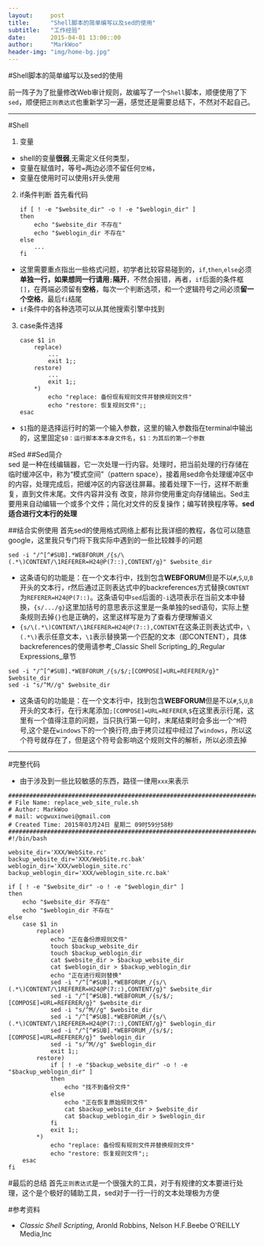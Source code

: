 ```yaml
---
layout:     post
title:      "Shell脚本的简单编写以及sed的使用"
subtitle:   "工作经验"
date:       2015-04-01 13:00::00
author:     "MarkWoo"
header-img: "img/home-bg.jpg"
---
```


#Shell脚本的简单编写以及sed的使用

前一阵子为了批量修改Web审计规则，故编写了一个`Shell`脚本，顺便使用了下`sed`，顺便把`正则表达式`也重新学习一遍，感觉还是需要总结下，不然对不起自己。

---
#Shell
1. 变量
- shell的变量**很弱**,无需定义任何类型，
- 变量在赋值时，等号`=`两边必须不留任何`空格`，
- 变量在使用时可以使用`$`开头使用

2. if条件判断
首先看代码
    ```shell
    if [ ! -e "$website_dir" -o ! -e "$weblogin_dir" ]
    then
    	echo "$website_dir 不存在"
    	echo "$weblogin_dir 不存在"
    else
        ...
    fi
    ```
- 这里需要重点指出一些格式问题，初学者比较容易碰到的，`if`,`then`,`else`必须**单独一行，如果想同一行请用**`;`**隔开**，不然会报错，再者，`if`后面的条件框`[]`，在两端必须留有**空格**，每次一个判断选项，和一个逻辑符号之间必须**留一个空格**，最后`fi`结尾
- `if`条件中的各种选项可以从其他搜索引擎中找到

3. case条件选择
    ```shell
    case $1 in
        replace)
            ...
            exit 1;;
        restore)
            ...
            exit 1;;
        *)
            echo "replace: 备份现有规则文件并替换规则文件"
            echo "restore: 恢复规则文件";;
    esac
    ```
- `$1`指的是选择运行时的第一个输入参数，这里的输入参数指在terminal中输出的，这里固定`$0：运行脚本本本身文件名`，`$1：为其后的第一个参数`

#Sed
##Sed简介  
sed 是一种在线编辑器，它一次处理一行内容。处理时，把当前处理的行存储在临时缓冲区中，称为“模式空间”（pattern space），接着用sed命令处理缓冲区中的内容，处理完成后，把缓冲区的内容送往屏幕。接着处理下一行，这样不断重复，直到文件末尾。文件内容并没有 改变，除非你使用重定向存储输出。Sed主要用来自动编辑一个或多个文件；简化对文件的反复操作；编写转换程序等。**sed适合进行文本行的处理**

##结合实例使用
首先sed的使用格式网络上都有比我详细的教程，各位可以随意google，这里我只专门将下我实际中遇到的一些比较棘手的问题
```shell
sed -i "/^[^#SUB].*WEBFORUM_/{s/\(.*\)CONTENT/\1REFERER=H24@P(7::),CONTENT/g}" $website_dir
```
- 这条语句的功能是：在一个文本行中，找到包含**WEBFORUM**但是不以`#`,`S`,`U`,`B`开头的文本行，r然后通过正则表达式中的backreferences方式替换`CONTENT`为`REFERER=H24@P(7::)`。这条语句中`sed`后面的`-i`选项表示在当前文本中替换，`{s/.../g}`这里加括号的意思表示这里是一条单独的sed语句，实际上整条规则去掉`{}`也是正确的，这里这样写是为了查看方便理解语义
- `{s/\(.*\)CONTENT/\1REFERER=H24@P(7::),CONTENT`在这条正则表达式中，`\(.*\)`表示任意文本，`\1`表示替换第一个匹配的文本（即CONTENT），具体backreferences的使用请参考_Classic Shell Scripting_的_Regular Expressions_章节

```
sed -i "/^[^#SUB].*WEBFORUM_/{s/$/;[COMPOSE]=URL=REFERER/g}" $website_dir
sed -i "s/^M//g" $website_dir
```
- 这条语句的功能是：在一个文本行中，找到包含**WEBFORUM**但是不以`#`,`S`,`U`,`B`开头的文本行，在行末尾添加`;[COMPOSE]=URL=REFERER`,`$`在这里表示行尾，这里有一个值得注意的问题，当只执行第一句时，末尾结束时会多出一个`^M`符号,这个是在`windows`下的一个换行符,由于拷贝过程中经过了`windows`，所以这个符号就存在了，但是这个符号会影响这个规则文件的解析，所以必须去掉

---
#完整代码
- 由于涉及到一些比较敏感的东西，路径一律用`xxx`来表示
```shell
#########################################################################
# File Name: replace_web_site_rule.sh
# Author: MarkWoo
# mail: wcgwuxinwei@gmail.com
# Created Time: 2015年03月24日 星期二 09时59分58秒
#########################################################################
#!/bin/bash

website_dir='XXX/WebSite.rc'
backup_website_dir='XXX/WebSite.rc.bak'
weblogin_dir='XXX/weblogin_site.rc'
backup_weblogin_dir='XXX/weblogin_site.rc.bak'

if [ ! -e "$website_dir" -o ! -e "$weblogin_dir" ]
then
	echo "$website_dir 不存在"
	echo "$weblogin_dir 不存在"
else
	case $1 in
		replace)
			echo "正在备份原规则文件"
			touch $backup_website_dir
			touch $backup_weblogin_dir
			cat $website_dir > $backup_website_dir
			cat $weblogin_dir > $backup_weblogin_dir
			echo "正在进行规则替换"
			sed -i "/^[^#SUB].*WEBFORUM_/{s/\(.*\)CONTENT/\1REFERER=H24@P(7::),CONTENT/g}" $website_dir
			sed -i "/^[^#SUB].*WEBFORUM_/{s/$/;[COMPOSE]=URL=REFERER/g}" $website_dir
			sed -i "s/^M//g" $website_dir
			sed -i "/^[^#SUB].*WEBFORUM_/{s/\(.*\)CONTENT/\1REFERER=H24@P(7::),CONTENT/g}" $weblogin_dir
			sed -i "/^[^#SUB].*WEBFORUM_/{s/$/;[COMPOSE]=URL=REFERER/g}" $weblogin_dir
			sed -i "s/^M//g" $weblogin_dir
			exit 1;;
		restore)
			if [ ! -e "$backup_website_dir" -o ! -e "$backup_weblogin_dir" ]
			then
				echo "找不到备份文件"
			else
				echo "正在恢复原始规则文件"
				cat	$backup_website_dir > $website_dir
				cat $backup_weblogin_dir > $weblogin_dir
			fi
			exit 1;;
		*)
			echo "replace: 备份现有规则文件并替换规则文件"
			echo "restore: 恢复规则文件";;
	esac
fi
```
#最后的总结
首先`正则表达式`是一个很强大的工具，对于有规律的文本要进行处理，这个是个极好的辅助工具，sed对于一行一行的文本处理极为方便

#参考资料
- _Classic Shell Scripting_, Aronld Robbins, Nelson H.F.Beebe O'REILLY Media,Inc
